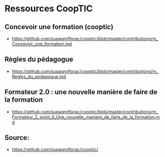 # Ressources CoopTIC

## Concevoir une formation (cooptic)
- https://github.com/supagroflorac/cooptic/blob/master/contributions/m_Concevoir_une_formation.md

## Règles du pédagogue

- https://github.com/supagroflorac/cooptic/blob/master/contributions/m_Regles_du_pedagogue.md

## Formateur 2.0 : une nouvelle manière de faire de la formation
- https://github.com/supagroflorac/cooptic/blob/master/contributions/m_Formateur_2_point_0_Une_nouvelle_maniere_de_faire_de_la_formation.md

## Source:

- https://github.com/supagroflorac/cooptic/
